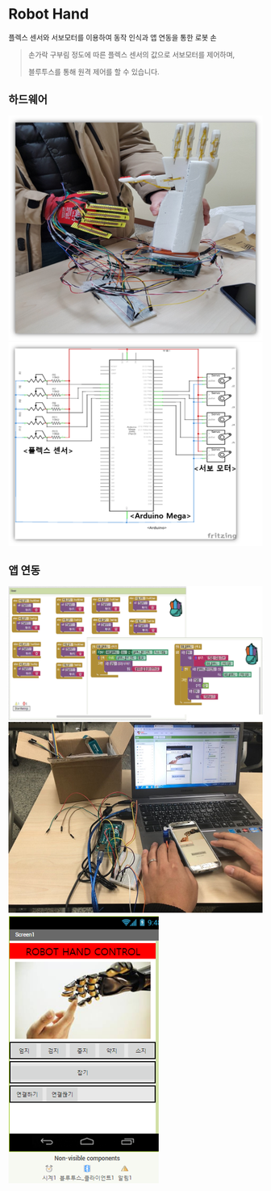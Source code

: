 # Robot Hand

플렉스 센서와 서보모터를 이용하여 동작 인식과 앱 연동을 통한 로봇 손
> 손가락 구부림 정도에 따른 플렉스 센서의 값으로 서보모터를 제어하며,
>
> 블루투스를 통해 원격 제어를 할 수 있습니다.


## 하드웨어

![모형 앞](/readmeFile/RobotHand_Main.png)
![회로도](/readmeFile/RobotHand_Circuit.png)


## 앱 연동

![센싱](/readmeFile/App_Inventor.png) 
![센싱](/readmeFile/RobotHand_App1.png) 
![센싱](/readmeFile/RobotHand_App2.png) 
